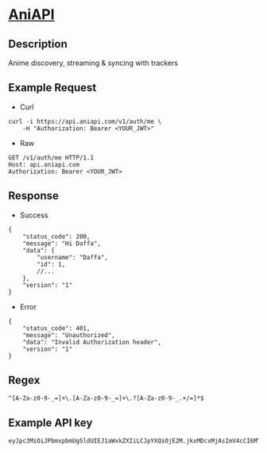 # [AniAPI](https://aniapi.com/docs/authentication)

## __Description__
Anime discovery, streaming & syncing with trackers

## __Example Request__
* Curl
```
curl -i https://api.aniapi.com/v1/auth/me \
    -H "Authorization: Bearer <YOUR_JWT>"
```

* Raw
```
GET /v1/auth/me HTTP/1.1
Host: api.aniapi.com
Authorization: Bearer <YOUR_JWT>
```

## __Response__
* Success
```
{
    "status_code": 200,
    "message": "Hi Daffa",
    "data": {
        "username": "Daffa",
        "id": 1,
        //...
    },
    "version": "1"
}
```
* Error
```
{
    "status_code": 401,
    "message": "Unauthorized",
    "data": "Invalid Authorization header",
    "version": "1"
}
```

## __Regex__
```
^[A-Za-z0-9-_=]+\.[A-Za-z0-9-_=]+\.?[A-Za-z0-9-_.+/=]*$
```

## __Example API key__
```
eyJpc3MiOiJPbmxpbmUgSldUIEJ1aWxkZXIiLCJpYXQiOjE2M.jkxMDcxMjAsImV4cCI6MTY2MDY0MzEyMCwiYXVkIjo........
```